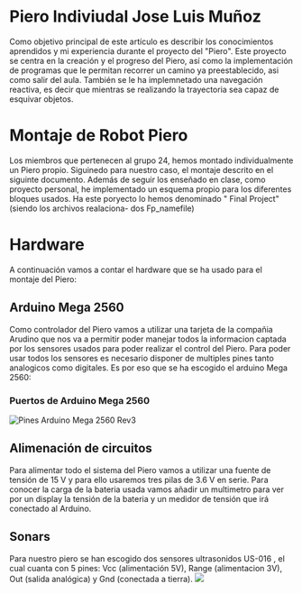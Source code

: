 #  Piero Indiviudal Jose Luis Muñoz
  Como objetivo  principal de este artículo es describir los conocimientos aprendidos y mi experiencia durante el proyecto del
"Piero". Este proyecto se centra en la creación y el progreso del Piero, así como la implementación de programas que le permitan
recorrer un camino ya preestablecido, asi como salir del aula. También se le ha implemnetado una navegación reactiva, es decir 
que mientras se realizando la trayectoria sea capaz de esquivar objetos.

# Montaje de Robot Piero 
  Los miembros que pertenecen al grupo 24, hemos montado individualmente un Piero propio. Siguinedo para nuestro caso, el montaje 
descrito en el siguinte documento. Además de seguir los enseñado en clase, como proyecto personal, he implementado un esquema 
propio  para los diferentes bloques usados. Ha este poryecto lo hemos denominado " Final Project" (siendo los archivos realaciona-
dos Fp_namefile)


# Hardware
A continuación vamos a contar el hardware que se ha usado para el montaje del Piero: 
  
  ## Arduino Mega 2560
  Como controlador del Piero vamos a utilizar una tarjeta de la compañia Arudino que nos va a permitir poder manejar todos la
  informacion captada por los sensores usados para poder realizar el control del Piero. Para poder usar todos los sensores es 
  necesario disponer de multiples pines tanto analogicos como digitales. Es por eso que se ha escogido el arduino Mega 2560:

  ### Puertos de Arduino Mega 2560
  ![Pines Arduino Mega 2560 Rev3](https://lab.bricogeek.com/assets/10/Pinout-Mega2560rev3_latest.png)

  ## Alimenación de circuitos 
  Para alimentar todo el sistema del Piero vamos a utilizar una fuente de tensión de 15 V y para ello usaremos tres pilas de
  3.6 V en serie. Para conocer la carga de la bateria usada vamos añadir un multimetro para ver por un display la tensión de 
  la bateria y un medidor de tensión que irá conectado al Arduino.

  ## Sonars 
  Para nuestro piero se han escogido dos sensores ultrasonidos US-016 , el cual cuanta con 5 pines: Vcc (alimentación 5V),
  Range (alimentacion 3V), Out (salida analógica) y Gnd (conectada a tierra).
  ![](https://github.com/user-attachments/assets/c5cc2bf4-af3b-4ca8-bf87-d0f26b45caae)

  
   
